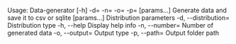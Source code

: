 Usage: Data-generator [-h] -d=<distributionOption> -n=<nOption>
-o=<outputOption> -p=<pathOption> [params...]
Generate data and save it to csv or sqlite
[params...]           Distribution parameters
-d, --distribution=<distributionOption>
Distribution type
-h, --help                Display help info
-n, --number=<nOption>    Number of generated data
-o, --output=<outputOption>
Output type
-p, --path=<pathOption>   Output folder path


